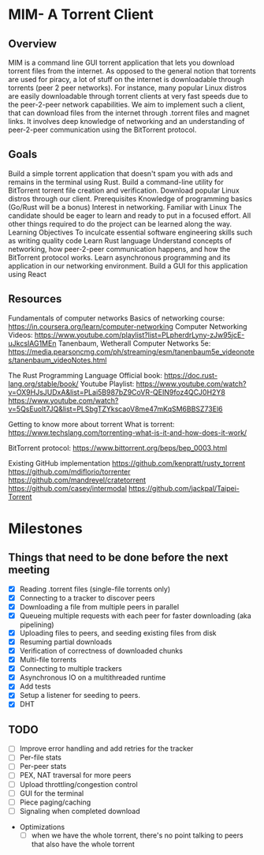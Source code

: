# MIM- A Torrent Client

## Overview

MIM is a command line GUI torrent application that lets you download torrent files from the internet. As opposed to the general notion that torrents are used for piracy, a lot of stuff on the internet is downloadable through torrents (peer 2 peer networks). For instance, many popular Linux distros are easily downloadable through torrent clients at very fast speeds due to the peer-2-peer network capabilities. We aim to implement such a client, that can download files from the internet through .torrent files and magnet links. It involves deep knowledge of networking and an understanding of peer-2-peer communication using the BitTorrent protocol.

## Goals

Build a simple torrent application that doesn't spam you with ads and remains in the terminal using Rust.
Build a command-line utility for BitTorrent torrent file creation and verification.
Download popular Linux distros through our client.
Prerequisites
Knowledge of programming basics (Go/Rust will be a bonus)
Interest in networking.
Familiar with Linux
The candidate should be eager to learn and ready to put in a focused effort. All other things required to do the project can be learned along the way.
Learning Objectives
To inculcate essential software engineering skills such as writing quality code
Learn Rust language
Understand concepts of networking, how peer-2-peer communication happens, and how the BitTorrent protocol works.
Learn asynchronous programming and its application in our networking environment.
Build a GUI for this application using React

## Resources

Fundamentals of computer networks
Basics of networking course:
https://in.coursera.org/learn/computer-networking
Computer Networking Videos: https://www.youtube.com/playlist?list=PLpherdrLyny-zJw95jcE-uJkcsIAG1MEn
Tanenbaum, Wetherall Computer Networks 5e:
https://media.pearsoncmg.com/ph/streaming/esm/tanenbaum5e_videonotes/tanenbaum_videoNotes.html

The Rust Programming Language
Official book:
https://doc.rust-lang.org/stable/book/
Youtube Playlist:
https://www.youtube.com/watch?v=OX9HJsJUDxA&list=PLai5B987bZ9CoVR-QEIN9foz4QCJ0H2Y8
https://www.youtube.com/watch?v=5QsEuoIt7JQ&list=PLSbgTZYkscaoV8me47mKqSM6BBSZ73El6

Getting to know more about torrent
What is torrent:
https://www.techslang.com/torrenting-what-is-it-and-how-does-it-work/

BitTorrent protocol:
https://www.bittorrent.org/beps/bep_0003.html

Existing GitHub implementation
https://github.com/kenpratt/rusty_torrent
https://github.com/mdiflorio/torrenter
https://github.com/mandreyel/cratetorrent
https://github.com/casey/intermodal
https://github.com/jackpal/Taipei-Torrent

# Milestones

## Things that need to be done before the next meeting

- [x] Reading .torrent files (single-file torrents only)
- [x] Connecting to a tracker to discover peers
- [x] Downloading a file from multiple peers in parallel
- [x] Queueing multiple requests with each peer for faster downloading (aka pipelining)
- [x] Uploading files to peers, and seeding existing files from disk
- [x] Resuming partial downloads
- [x] Verification of correctness of downloaded chunks
- [x] Multi-file torrents
- [x] Connecting to multiple trackers
- [x] Asynchronous IO on a multithreaded runtime
- [x] Add tests
- [x] Setup a listener for seeding to peers.
- [x] DHT

## TODO

- [ ] Improve error handling and add retries for the tracker
- [ ] Per-file stats
- [ ] Per-peer stats
- [ ] PEX, NAT traversal for more peers
- [ ] Upload throttling/congestion control
- [ ] GUI for the terminal
- [ ] Piece paging/caching
- [ ] Signaling when completed download
- Optimizations
  - [ ] when we have the whole torrent, there's no point talking to peers that also have the whole torrent
